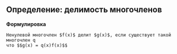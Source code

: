 ##  Определение: делимость многочленов
**Формулировка**
```spoiler-markdown
Ненулевой многочлен $f(x)$ делит $g(x)$, если существует такой многочлен q
что $$g(x) = q(x)f(x)$$
```

